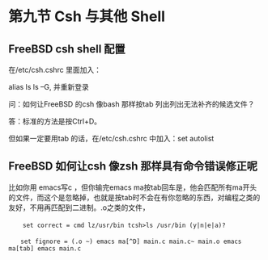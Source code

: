# 第九节 Csh 与其他 Shell

## FreeBSD csh shell 配置

在/etc/csh.cshrc 里面加入：

alias ls ls –G, 并重新登录

问：如何让FreeBSD 的csh 像bash 那样按tab 列出列出无法补齐的候选文件？

答：标准的方法是按Ctrl+D。

但如果一定要用tab 的话，在/etc/csh.cshrc 中加入：set autolist ​​​​

## FreeBSD 如何让csh 像zsh 那样具有命令错误修正呢

比如你用 emacs写c ，但你输完emacs ma按tab回车是，他会匹配所有ma开头的文件，而这个是忽略掉，也就是按tab时不会在有你忽略的东西，对编程之类的友好，不用再匹配到二进制。.o之类的文件，

　　`set correct = cmd lz/usr/bin tcsh>ls /usr/bin (y|n|e|a)?`

`　　set fignore = (.o ~) emacs ma[^D] main.c main.c~ main.o emacs ma[tab] emacs main.c`
